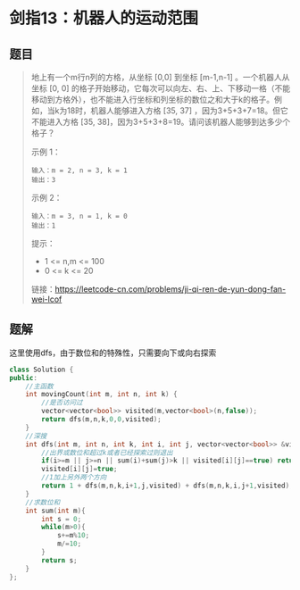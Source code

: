 # 剑指13：机器人的运动范围

## 题目

> 地上有一个m行n列的方格，从坐标 [0,0] 到坐标 [m-1,n-1] 。一个机器人从坐标 [0, 0] 的格子开始移动，它每次可以向左、右、上、下移动一格（不能移动到方格外），也不能进入行坐标和列坐标的数位之和大于k的格子。例如，当k为18时，机器人能够进入方格 [35, 37] ，因为3+5+3+7=18。但它不能进入方格 [35, 38]，因为3+5+3+8=19。请问该机器人能够到达多少个格子？
>
>  
>
> 示例 1：
>
> ```
> 输入：m = 2, n = 3, k = 1
> 输出：3
> ```
>
> 示例 2：
>
> ```
> 输入：m = 3, n = 1, k = 0
> 输出：1
> ```
>
> 提示：
>
> - 1 <= n,m <= 100
> - 0 <= k <= 20
>
> 
>
> 链接：https://leetcode-cn.com/problems/ji-qi-ren-de-yun-dong-fan-wei-lcof

## 题解

这里使用dfs，由于数位和的特殊性，只需要向下或向右探索

```c++
class Solution {
public:
    //主函数
    int movingCount(int m, int n, int k) {
        //是否访问过
        vector<vector<bool>> visited(m,vector<bool>(n,false));
        return dfs(m,n,k,0,0,visited);
    }
    //深搜
    int dfs(int m, int n, int k, int i, int j, vector<vector<bool>> &visited){
        //出界或数位和超过k或者已经探索过则退出
        if(i>=m || j>=n || sum(i)+sum(j)>k || visited[i][j]==true) return 0;
        visited[i][j]=true;
        //1加上另外两个方向
        return 1 + dfs(m,n,k,i+1,j,visited) + dfs(m,n,k,i,j+1,visited);
    }
    //求数位和
    int sum(int m){
        int s = 0;
        while(m>0){
            s+=m%10;
            m/=10;
        }
        return s;
    }
};
```

